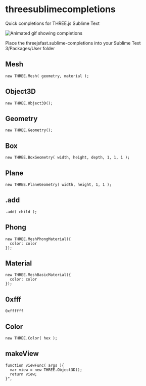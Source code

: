 # threesublimecompletions
Quick completions for THREE.js Sublime Text

![Animated gif showing completions](http://i.imgur.com/WPlkran.gif)

Place the threejsfast.sublime-completions into your Sublime Text 3/Packages/User folder

Mesh
-------------
    new THREE.Mesh( geometry, material );

Object3D
-------------
    new THREE.Object3D();

Geometry
-------------
    new THREE.Geometry();

Box
-------------
    new THREE.BoxGeometry( width, height, depth, 1, 1, 1 );

Plane
-------------
    new THREE.PlaneGeometry( width, height, 1, 1 );

.add
-------------
    .add( child );

Phong
-------------
    new THREE.MeshPhongMaterial({
      color: color
    });

Material
-------------
    new THREE.MeshBasicMaterial({
      color: color
    });

0xfff
-------------
    0xffffff

Color
-------------
    new THREE.Color( hex );

makeView
-------------
    function viewFunc( args ){
      var view = new THREE.Object3D();
      return view;
    }",